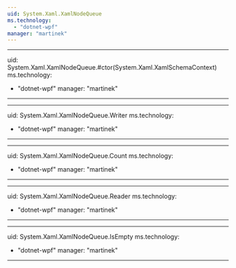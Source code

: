 ```yaml
---
uid: System.Xaml.XamlNodeQueue
ms.technology: 
  - "dotnet-wpf"
manager: "martinek"
---
```


---
uid: System.Xaml.XamlNodeQueue.#ctor(System.Xaml.XamlSchemaContext)
ms.technology: 
  - "dotnet-wpf"
manager: "martinek"
---

---
uid: System.Xaml.XamlNodeQueue.Writer
ms.technology: 
  - "dotnet-wpf"
manager: "martinek"
---

---
uid: System.Xaml.XamlNodeQueue.Count
ms.technology: 
  - "dotnet-wpf"
manager: "martinek"
---

---
uid: System.Xaml.XamlNodeQueue.Reader
ms.technology: 
  - "dotnet-wpf"
manager: "martinek"
---

---
uid: System.Xaml.XamlNodeQueue.IsEmpty
ms.technology: 
  - "dotnet-wpf"
manager: "martinek"
---
